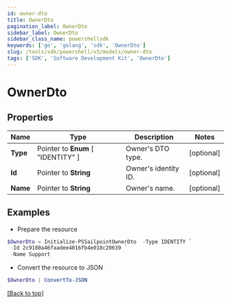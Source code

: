 ```yaml
---
id: owner-dto
title: OwnerDto
pagination_label: OwnerDto
sidebar_label: OwnerDto
sidebar_class_name: powershellsdk
keywords: ['go', 'golang', 'sdk', 'OwnerDto'] 
slug: /tools/sdk/powershell/v3/models/owner-dto
tags: ['SDK', 'Software Development Kit', 'OwnerDto']
---
```



# OwnerDto

## Properties

Name | Type | Description | Notes
------------ | ------------- | ------------- | -------------
**Type** |  Pointer to  **Enum** [  "IDENTITY" ] | Owner&#39;s DTO type. | [optional] 
**Id** |  Pointer to **String** | Owner&#39;s identity ID. | [optional] 
**Name** |  Pointer to **String** | Owner&#39;s name. | [optional] 

## Examples

- Prepare the resource
```powershell
$OwnerDto = Initialize-PSSailpointOwnerDto  -Type IDENTITY `
 -Id 2c9180a46faadee4016fb4e018c20639 `
 -Name Support
```

- Convert the resource to JSON
```powershell
$OwnerDto | ConvertTo-JSON
```


[[Back to top]](#) 

